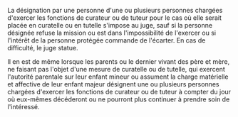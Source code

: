   
 La désignation par une personne d'une ou plusieurs personnes chargées d'exercer les fonctions de curateur ou de tuteur pour le cas où elle serait placée en curatelle ou en tutelle s'impose au juge, sauf si la personne désignée refuse la mission ou est dans l'impossibilité de l'exercer ou si l'intérêt de la personne protégée commande de l'écarter. En cas de difficulté, le juge statue.  

  
 Il en est de même lorsque les parents ou le dernier vivant des père et mère, ne faisant pas l'objet d'une mesure de curatelle ou de tutelle, qui exercent l'autorité parentale sur leur enfant mineur ou assument la charge matérielle et affective de leur enfant majeur désignent une ou plusieurs personnes chargées d'exercer les fonctions de curateur ou de tuteur à compter du jour où eux-mêmes décéderont ou ne pourront plus continuer à prendre soin de l'intéressé.  
